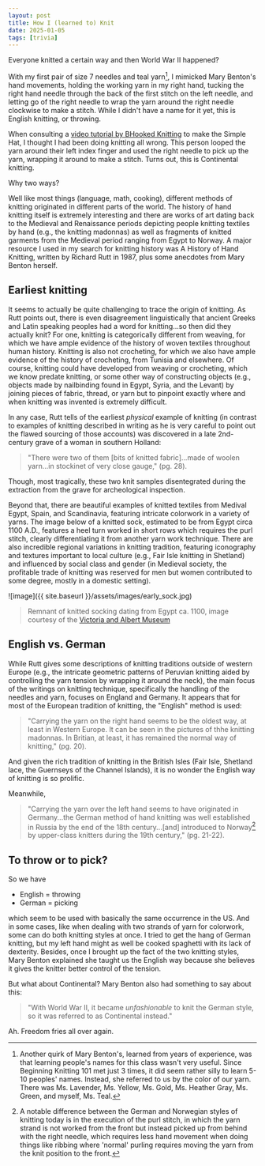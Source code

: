 ```yaml
---
layout: post
title: How I (learned to) Knit
date: 2025-01-05
tags: [trivia]
---
```


Everyone knitted a certain way and then World War II happened?


With my first pair of size 7 needles and teal yarn[^1], I mimicked Mary Benton's hand movements, holding the working yarn in my right hand, tucking the right hand needle through the back of the first stitch on the left needle, and letting go of the right needle to wrap the yarn around the right needle clockwise to make a stitch. While I didn't have a name for it yet, this is English knitting, or throwing.

[^1]: Another quirk of Mary Benton's, learned from years of experience, was that learning people's names for this class wasn't very useful. Since Beginning Knitting 101 met just 3 times, it did seem rather silly to learn 5-10 peoples' names. Instead, she referred to us by the color of our yarn. There was Ms. Lavender, Ms. Yellow, Ms. Gold, Ms. Heather Gray, Ms. Green, and myself, Ms. Teal. 

When consulting a [video tutorial by BHooked Knitting](https://www.youtube.com/watch?v=TQ91wfaNhzE) to make the Simple Hat, I thought I had been doing knitting all wrong. This person looped the yarn around their left index finger and used the right needle to pick up the yarn, wrapping it around to make a stitch. Turns out, this is Continental knitting. 

Why two ways?

Well like most things (language, math, cooking), different methods of knitting originated in different parts of the world. The history of hand knitting itself is extremely interesting and there are works of art dating back to the Medieval and Renaissance periods depicting people knitting textiles by hand (e.g., the knitting madonnas) as well as fragments of knitted garments from the Medieval period ranging from Egypt to Norway. A major resource I used in my search for knitting history was A History of Hand Knitting, written by Richard Rutt in 1987, plus some anecdotes from Mary Benton herself. 

## Earliest knitting

It seems to actually be quite challenging to trace the origin of knitting. As Rutt points out, there is even disagreement linguistically that ancient Greeks and Latin speaking peoples had a word for knitting...so then did they actually knit? For one, knitting is categorically different from weaving, for which we have ample evidence of the history of woven textiles throughout human history. Knitting is also not crocheting, for which we also have ample evidence of the history of crocheting, from Tunisia and elsewhere. Of course, knitting could have developed from weaving or crocheting, which we know predate knitting, or some other way of constructing objects (e.g., objects made by nailbinding found in Egypt, Syria, and the Levant) by joining pieces of fabric, thread, or yarn but to pinpoint exactly where and when knitting was invented is extremely difficult. 


In any case, Rutt tells of the earliest *physical* example of knitting (in contrast to examples of knitting described in writing as he is very careful to point out the flawed sourcing of those accounts) was discovered in a late 2nd-century grave of a woman in southern Holland:

> "There were two of them [bits of knitted fabric]...made of woolen yarn...in stockinet of very close gauge," (pg. 28).

Though, most tragically, these two knit samples disentegrated during the extraction from the grave for archeological inspection.


Beyond that, there are beautiful examples of knitted textiles from Medival Egypt, Spain, and Scandinavia, featuring intricate colorwork in a variety of yarns. The image below of a knitted sock, estimated to be from Egypt circa 1100 A.D., features a heel turn worked in short rows which requires the purl stitch, clearly differentiating it from another yarn work technique. There are also incredible regional variations in knitting tradition, featuring iconography and textures important to local culture (e.g., Fair Isle knitting in Shetland) and influenced by social class and gender (in Medieval society, the profitable trade of knitting was reserved for men but women contributed to some degree, mostly in a domestic setting).  

![image]({{ site.baseurl }}/assets/images/early_sock.jpg)

> Remnant of knitted socking dating from Egypt ca. 1100, image courtesy of the [Victoria and Albert Museum](https://collections.vam.ac.uk/item/O128882/sock-unknown/)

## English vs. German

While Rutt gives some descriptions of knitting traditions outside of western Europe (e.g., the intricate geometric patterns of Peruvian knitting aided by controlling the yarn tension by wrapping it around the neck), the main focus of the writings on knitting technique, specifically the handling of the needles and yarn, focuses on England and Germany. It appears that for most of the European tradition of knitting, the "English" method is used:

> "Carrying the yarn on the right hand seems to be the oldest way, at least in Western Europe. It can be seen in the pictures of thhe knitting madonnas. In Britian, at least, it has remained the normal way of knitting," (pg. 20).

And given the rich tradition of knitting in the British Isles (Fair Isle, Shetland lace, the Guernseys of the Channel Islands), it is no wonder the English way of knitting is so prolific. 

Meanwhile, 

> "Carrying the yarn over the left hand  seems to have originated in Germany...the German method of hand knitting was well established in Russia by the end of the 18th century...[and] introduced to Norway[^2] by upper-class knitters during the 19th century," (pg. 21-22).


[^2]: A notable difference between the German and Norwegian styles of knitting today is in the execution of the purl stitch, in which the yarn strand is not worked from the front but instead picked up from behind with the right needle, which requires less hand movement when doing things like ribbing where 'normal' purling requires moving the yarn from the knit position to the front.

## To throw or to pick?

So we have

- English = throwing
- German = picking

which seem to be used with basically the same occurrence in the US. And in some cases, like when dealing with two strands of yarn for colorwork, some can do both knitting styles at once. I tried to get the hang of German knitting, but my left hand might as well be cooked spaghetti with its lack of dexterity. Besides, once I brought up the fact of the two knitting styles, Mary Benton explained she taught us the English way because she believes it gives the knitter better control of the tension.

But what about Continental? Mary Benton also had something to say about this:

> "With World War II, it became *unfashionable* to knit the German style, so it was referred to as Continental instead." 


Ah. Freedom fries all over again. 


 

